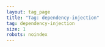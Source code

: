 ```yaml
---
layout: tag_page
title: "Tag: dependency-injection"
tag: dependency-injection
size: 1
robots: noindex
---
```

